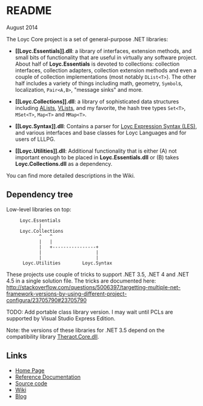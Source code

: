 # README

August 2014

The Loyc Core project is a set of general-purpose .NET libraries:

- **[[Loyc.Essentials]].dll**: a library of interfaces, extension methods, and small bits of functionality that are useful in virtually any software project. About half of **Loyc.Essentials** is devoted to collections: collection interfaces, collection adapters, collection extension methods and even a couple of collection implementations (most notably `DList<T>`). The other half includes a variety of things including math, geometry, `Symbol`s, localization, `Pair<A,B>`, "message sinks" and more.
- **[[Loyc.Collections]].dll**: a library of sophisticated data structures including [ALists][1], [VLists][2], and my favorite, the hash tree types `Set<T>`, `MSet<T>`, `Map<T>` and `MMap<T>`.
- **[[Loyc.Syntax]].dll**: Contains a parser for [Loyc Expression Syntax (LES)][3], and various interfaces and base classes for Loyc Languages and for users of LLLPG.
- **[[Loyc.Utilities]].dll**: Additional functionality that is either (A) not important enough to be placed in **Loyc.Essentials.dll** or (B) takes **Loyc.Collections.dll** as a dependency.

  [1]: http://www.codeproject.com/Articles/568095/The-List-Trifecta-Part
  [2]: http://www.codeproject.com/Articles/26171/VList-data-structures-in-C
  [3]: https://github.com/qwertie/Loyc/wiki/Loyc-Expression-Syntax

You can find more detailed descriptions in the Wiki.

## Dependency tree

Low-level libraries on top:

         Loyc.Essentials
                |
         Loyc.Collections
                ^   ^      
                |   |      
                |   +----------------+
                |                    |     
                |                    |
          Loyc.Utilities        Loyc.Syntax

These projects use couple of tricks to support .NET 3.5, .NET 4 and .NET 4.5 in a single solution file. The tricks are documented here: http://stackoverflow.com/questions/5006397/targetting-multiple-net-framework-versions-by-using-different-project-configura/23705790#23705790

TODO: Add portable class library version. I may wait until PCLs are supported by Visual Studio Express Edition.

Note: the versions of these libraries for .NET 3.5 depend on the compatibility library [Theraot.Core.dll](https://github.com/theraot/Theraot).

## Links

- [Home Page](http://core.loyc.net)
- [Reference Documentation](http://loyc.net/doc/code/)
- [Source code](http://github.com/qwertie/LoycCore)
- [Wiki](https://github.com/qwertie/LoycCore/wiki)
- [Blog](http://loyc.net/blog)
